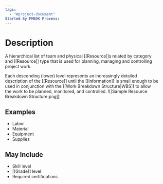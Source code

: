 ```yaml
---
tags:
  - "#project-document"
Started By PMBOK Process:
---
```

# Description
A hierarchical list of team and physical [[Resource]]s related by category and [[Resource]] type that is used for planning, managing and controlling project work.

Each descending (lower) level represents an increasingly detailed description of the [[Resource]] until the [[Information]] is small enough to be used in conjunction with the [[Work Breakdown Structure|WBS]] to allow the work to be planned, monitored, and controlled.
![[Sample Resource Breakdown Structure.png]]
## Examples
- Labor
- Material
- Equipment
- Supplies
## May Include
- Skill level
- [[Grade]] level
- Required certifications

